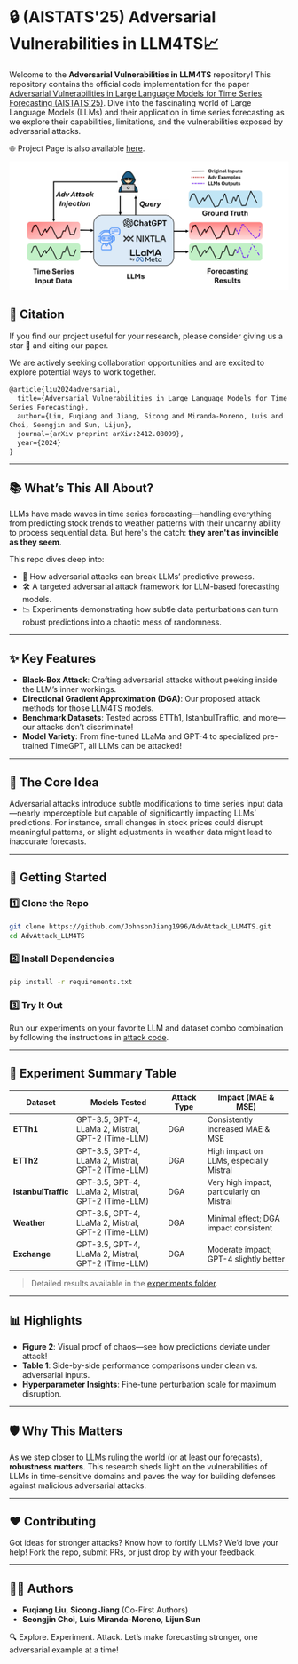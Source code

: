 # 🔒 (AISTATS'25) Adversarial Vulnerabilities in LLM4TS📈


Welcome to the **Adversarial Vulnerabilities in LLM4TS** repository! This repository contains the official code implementation for the paper [Adversarial Vulnerabilities in Large Language Models for Time Series Forecasting (AISTATS'25)](https://arxiv.org/abs/2412.08099). Dive into the fascinating world of Large Language Models (LLMs) and their application in time series forecasting as we explore their capabilities, limitations, and the vulnerabilities exposed by adversarial attacks. 

🌐 Project Page is also available [here](https://fuqliu.github.io/attack-llm4ts/).

![Adversarial Black-box Attack for LLM in Time Series Forecasting](experiments/attack1.jpg)

## 📜 Citation

If you find our project useful for your research, please consider giving us a star 🌟 and citing our paper. 

We are actively seeking collaboration opportunities and are excited to explore potential ways to work together.
```
@article{liu2024adversarial,
  title={Adversarial Vulnerabilities in Large Language Models for Time Series Forecasting},
  author={Liu, Fuqiang and Jiang, Sicong and Miranda-Moreno, Luis and Choi, Seongjin and Sun, Lijun},
  journal={arXiv preprint arXiv:2412.08099},
  year={2024}
}
```

---

## 📚 What’s This All About?

LLMs have made waves in time series forecasting—handling everything from predicting stock trends to weather patterns with their uncanny ability to process sequential data. But here's the catch: **they aren't as invincible as they seem**.

This repo dives deep into:

- 🚧 How adversarial attacks can break LLMs’ predictive prowess.
- 🛠️ A targeted adversarial attack framework for LLM-based forecasting models.
- 📉 Experiments demonstrating how subtle data perturbations can turn robust predictions into a chaotic mess of randomness.

---

## ✨ Key Features

- **Black-Box Attack**: Crafting adversarial attacks without peeking inside the LLM’s inner workings.
- **Directional Gradient Approximation (DGA)**: Our proposed attack methods for those LLM4TS models.
- **Benchmark Datasets**: Tested across ETTh1, IstanbulTraffic, and more—our attacks don’t discriminate!
- **Model Variety**: From fine-tuned LLaMa and GPT-4 to specialized pre-trained TimeGPT, all LLMs can be attacked!

---

## 🎯 The Core Idea

Adversarial attacks introduce subtle modifications to time series input data—nearly imperceptible but capable of significantly impacting LLMs’ predictions. For instance, small changes in stock prices could disrupt meaningful patterns, or slight adjustments in weather data might lead to inaccurate forecasts. 

---

## 🚀 Getting Started

### 1️⃣ Clone the Repo
```bash
git clone https://github.com/JohnsonJiang1996/AdvAttack_LLM4TS.git
cd AdvAttack_LLM4TS
```

### 2️⃣ Install Dependencies
```bash
pip install -r requirements.txt
```

### 3️⃣ Try It Out
Run our experiments on your favorite LLM and dataset combo combination by following the instructions in  [attack code](attack/).

---

## 🧪 Experiment Summary Table

| Dataset            | Models Tested                                           | Attack Type | Impact (MAE & MSE)                      |
|--------------------|---------------------------------------------------------|-------------|-----------------------------------------|
| **ETTh1**          | GPT-3.5, GPT-4, LLaMa 2, Mistral, GPT-2 (Time-LLM)     | DGA         | Consistently increased MAE & MSE  |
| **ETTh2**          | GPT-3.5, GPT-4, LLaMa 2, Mistral, GPT-2 (Time-LLM)     | DGA         | High impact on LLMs, especially Mistral |
| **IstanbulTraffic**| GPT-3.5, GPT-4, LLaMa 2, Mistral, GPT-2 (Time-LLM)     | DGA         | Very high impact, particularly on Mistral|
| **Weather**        | GPT-3.5, GPT-4, LLaMa 2, Mistral, GPT-2 (Time-LLM)     | DGA         | Minimal effect; DGA impact consistent   |
| **Exchange**       | GPT-3.5, GPT-4, LLaMa 2, Mistral, GPT-2 (Time-LLM)     | DGA         | Moderate impact; GPT-4 slightly better  |

> Detailed results available in the [experiments folder](experiments/).


---

## 📊 Highlights

- **Figure 2**: Visual proof of chaos—see how predictions deviate under attack!
- **Table 1**: Side-by-side performance comparisons under clean vs. adversarial inputs.
- **Hyperparameter Insights**: Fine-tune perturbation scale for maximum disruption.

---

## 🛡️ Why This Matters

As we step closer to LLMs ruling the world (or at least our forecasts), **robustness matters**. This research sheds light on the vulnerabilities of LLMs in time-sensitive domains and paves the way for building defenses against malicious adversarial attacks.

---

## ❤️ Contributing

Got ideas for stronger attacks? Know how to fortify LLMs? We’d love your help! Fork the repo, submit PRs, or just drop by with your feedback.

---

## 👩‍🔬 Authors

- **Fuqiang Liu**, **Sicong Jiang** (Co-First Authors)
- **Seongjin Choi**, **Luis Miranda-Moreno**, **Lijun Sun**


🔍 Explore. Experiment. Attack. Let’s make forecasting stronger, one adversarial example at a time!
